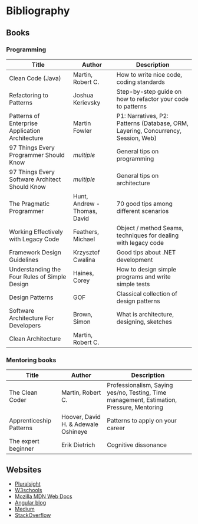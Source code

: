 # Bibliography

## Books
### Programming

|     Title                                                 |     Author                            |     Description                                                       |
|-----------------------------------------------------------|---------------------------------------|--------------------------------------------------------------------------------------------|
|     Clean   Code (Java)                                   |     Martin,   Robert C.               |     How to   write nice code, coding standards                                             |
|     Refactoring   to Patterns                             |     Joshua   Kerievsky                |     Step-by-step   guide on how to refactor your code to patterns                          |
|     Patterns   of Enterprise Application Architecture     |     Martin   Fowler                   |     P1:   Narratives, P2: Patterns (Database, ORM, Layering, Concurrency, Session, Web)    |
|     97   Things Every Programmer Should Know              |     _multiple_                                  |     General tips on programming                                                            |
|     97   Things Every Software Architect Should Know      |     _multiple_                                 |     General tips on architecture                                                           |
|     The   Pragmatic Programmer                            |     Hunt,   Andrew - Thomas, David    |     70 good   tips among different scenarios                                               |
|     Working   Effectively with Legacy Code                |     Feathers,   Michael               |     Object   / method Seams, techniques for dealing with legacy code                       |
|     Framework   Design Guidelines                         |     Krzysztof   Cwalina               |     Good   tips about .NET development                                                     |
|     Understanding   the Four Rules of Simple Design       |     Haines,   Corey                   |     How to   design simple programs and write simple tests                                 |
|     Design   Patterns                                     |     GOF                               |     Classical   collection of design patterns                                              |
|     Software   Architecture For Developers                |     Brown,   Simon                    |     What is   architecture, designing, sketches                                            |
|     Clean   Architecture                                  |     Martin,   Robert C.               |                                                                                            |

### Mentoring books
|     Title                                                 |     Author                            |     Description                                             |   
|---------------------------|---------------------------------------|---------------------------------------------------------------------------------------------|
| The   Clean Coder         | Martin,   Robert C.                   | Professionalism,   Saying yes/no, Testing, Time management, Estimation, Pressure, Mentoring |
| Apprenticeship   Patterns | Hoover,   David H. & Adewale Oshineye | Patterns   to apply on your career                                                          |
| The   expert beginner     | Erik   Dietrich                       | Cognitive   dissonance                                                                      |


## Websites  

   - [Pluralsight](http://www.pluralsight.com)
   - [W3schools](http://w3schools.com)
   - [Mozilla MDN Web Docs](http://developer.mozilla.org)
   - [Angular blog](http://blog.angular.io)
   - [Medium](http://medium.com)
   - [StackOverflow](http://stackoverflow.com)
